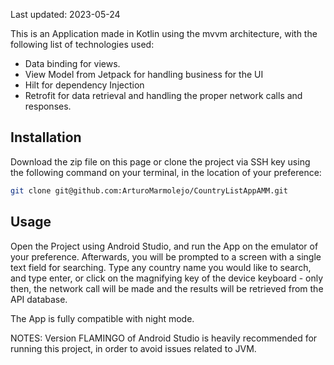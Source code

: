 
Last updated: 2023-05-24

This is an Application made in Kotlin using the mvvm architecture, with the following list of technologies used:

- Data binding for views.
- View Model from Jetpack for handling business for the UI
- Hilt for dependency Injection
- Retrofit for data retrieval and handling the proper network calls and responses.


## Installation

Download the zip file on this page or clone the project via SSH key using the following command on your terminal, in the location of your preference:

```bash
git clone git@github.com:ArturoMarmolejo/CountryListAppAMM.git
```

## Usage

Open the Project using Android Studio, and run the App on the emulator of your preference. Afterwards, you will be prompted to a screen with a single text field for searching. Type any country name you would like to search, and type enter, or click on the magnifying key of the device keyboard - only then, the network call will be made and the results will be retrieved from the API database.

The App is fully compatible with night mode.

NOTES: Version FLAMINGO of Android Studio is heavily recommended for running this project, in order to avoid issues related to JVM.
